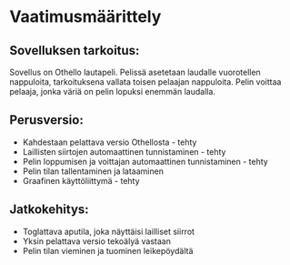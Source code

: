 # Vaatimusmäärittely

## Sovelluksen tarkoitus:

Sovellus on Othello lautapeli. 
Pelissä asetetaan laudalle vuorotellen nappuloita, tarkoituksena vallata toisen pelaajan nappuloita.
Pelin voittaa pelaaja, jonka väriä on pelin lopuksi enemmän laudalla.

## Perusversio:

- Kahdestaan pelattava versio Othellosta - tehty
- Laillisten siirtojen automaattinen tunnistaminen - tehty
- Pelin loppumisen ja voittajan automaattinen tunnistaminen - tehty
- Pelin tilan tallentaminen ja lataaminen
- Graafinen käyttöliittymä - tehty

## Jatkokehitys:

- Toglattava aputila, joka näyttäisi lailliset siirrot
- Yksin pelattava versio tekoälyä vastaan
- Pelin tilan vieminen ja tuominen leikepöydältä
